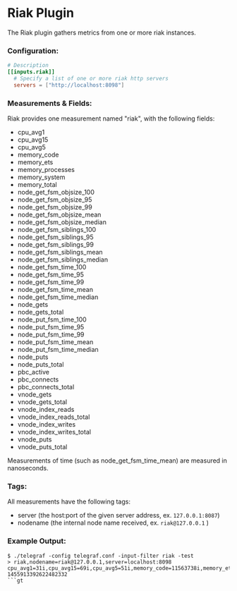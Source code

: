 # Riak Plugin

The Riak plugin gathers metrics from one or more riak instances.

### Configuration:

```toml
# Description
[[inputs.riak]]
  # Specify a list of one or more riak http servers
  servers = ["http://localhost:8098"]
```

### Measurements & Fields:

Riak provides one measurement named "riak", with the following fields:

- cpu_avg1
- cpu_avg15
- cpu_avg5
- memory_code
- memory_ets
- memory_processes
- memory_system
- memory_total
- node_get_fsm_objsize_100
- node_get_fsm_objsize_95
- node_get_fsm_objsize_99
- node_get_fsm_objsize_mean
- node_get_fsm_objsize_median
- node_get_fsm_siblings_100
- node_get_fsm_siblings_95
- node_get_fsm_siblings_99
- node_get_fsm_siblings_mean
- node_get_fsm_siblings_median
- node_get_fsm_time_100
- node_get_fsm_time_95
- node_get_fsm_time_99
- node_get_fsm_time_mean
- node_get_fsm_time_median
- node_gets
- node_gets_total
- node_put_fsm_time_100
- node_put_fsm_time_95
- node_put_fsm_time_99
- node_put_fsm_time_mean
- node_put_fsm_time_median
- node_puts
- node_puts_total
- pbc_active
- pbc_connects
- pbc_connects_total
- vnode_gets
- vnode_gets_total
- vnode_index_reads
- vnode_index_reads_total
- vnode_index_writes
- vnode_index_writes_total
- vnode_puts
- vnode_puts_total

Measurements of time (such as node_get_fsm_time_mean) are measured in nanoseconds.

### Tags:

All measurements have the following tags:

- server (the host:port of the given server address, ex. `127.0.0.1:8087`)
- nodename (the internal node name received, ex. `riak@127.0.0.1` )

### Example Output:

```
$ ./telegraf -config telegraf.conf -input-filter riak -test
> riak,nodename=riak@127.0.0.1,server=localhost:8098 cpu_avg1=31i,cpu_avg15=69i,cpu_avg5=51i,memory_code=11563738i,memory_ets=5925872i,memory_processes=30236069i,memory_system=93074971i,memory_total=123311040i,node_get_fsm_objsize_100=0i,node_get_fsm_objsize_95=0i,node_get_fsm_objsize_99=0i,node_get_fsm_objsize_mean=0i,node_get_fsm_objsize_median=0i,node_get_fsm_siblings_100=0i,node_get_fsm_siblings_95=0i,node_get_fsm_siblings_99=0i,node_get_fsm_siblings_mean=0i,node_get_fsm_siblings_median=0i,node_get_fsm_time_100=0i,node_get_fsm_time_95=0i,node_get_fsm_time_99=0i,node_get_fsm_time_mean=0i,node_get_fsm_time_median=0i,node_gets=0i,node_gets_total=19i,node_put_fsm_time_100=0i,node_put_fsm_time_95=0i,node_put_fsm_time_99=0i,node_put_fsm_time_mean=0i,node_put_fsm_time_median=0i,node_puts=0i,node_puts_total=0i,pbc_active=0i,pbc_connects=0i,pbc_connects_total=20i,vnode_gets=0i,vnode_gets_total=57i,vnode_index_reads=0i,vnode_index_reads_total=0i,vnode_index_writes=0i,vnode_index_writes_total=0i,vnode_puts=0i,vnode_puts_total=0i 1455913392622482332
```gt